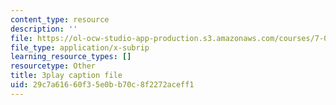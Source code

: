 ```yaml
---
content_type: resource
description: ''
file: https://ol-ocw-studio-app-production.s3.amazonaws.com/courses/7-016-introductory-biology-fall-2018/29c7a61660f35e0bb70c8f2272aceff1_s1MoBTEcVYY.vtt
file_type: application/x-subrip
learning_resource_types: []
resourcetype: Other
title: 3play caption file
uid: 29c7a616-60f3-5e0b-b70c-8f2272aceff1
---
```


